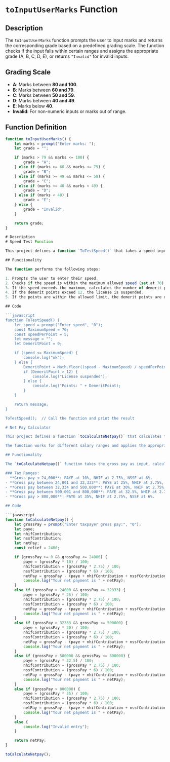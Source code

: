 # `toInputUserMarks` Function

## Description

The `toInputUserMarks` function prompts the user to input marks and returns the corresponding grade based on a predefined grading scale. The function checks if the input falls within certain ranges and assigns the appropriate grade (A, B, C, D, E), or returns `"Invalid"` for invalid inputs.

## Grading Scale

- **A**: Marks between **80 and 100**.
- **B**: Marks between **60 and 79**.
- **C**: Marks between **50 and 59**.
- **D**: Marks between **40 and 49**.
- **E**: Marks below **40**.
- **Invalid**: For non-numeric inputs or marks out of range.

## Function Definition

```javascript
function toInputUserMarks() {
    let marks = prompt("Enter marks: ");
    let grade = "";

    if (marks > 79 && marks <= 100) {
        grade = "A";
    } else if (marks >= 60 && marks <= 79) {
        grade = "B";
    } else if (marks >= 49 && marks <= 59) {
        grade = "C";
    } else if (marks >= 40 && marks < 49) {
        grade = "D";
    } else if (marks < 40) {
        grade = "E";
    } else {
        grade = "Invalid";
    }

    return grade;
}

# Description
# Speed Test Function

This project defines a function `ToTestSpeed()` that takes a speed input from the user, checks if it exceeds the maximum allowed speed, and calculates the number of demerit points. If the speed exceeds the limit, the function will provide feedback on whether the driver's license should be suspended or the number of demerit points accumulated.

## Functionality

The function performs the following steps:

1. Prompts the user to enter their speed.
2. Checks if the speed is within the maximum allowed speed (set at 70).
3. If the speed exceeds the maximum, calculates the number of demerit points based on the excess speed.
4. If the demerit points exceed 12, the license is suspended.
5. If the points are within the allowed limit, the demerit points are displayed.

## Code

```javascript
function ToTestSpeed() {
    let speed = prompt("Enter speed", "0");
    const MaximumSpeed = 70;
    const speedPerPoint = 5;
    let message = "";
    let DemeritPoint = 0;

    if (speed <= MaximumSpeed) {
        console.log("ok");
    } else {
        DemeritPoint = Math.floor((speed - MaximumSpeed) / speedPerPoint);
        if (DemeritPoint > 12) {
            console.log("License suspended");
        } else {
            console.log("Points: " + DemeritPoint);
        }
    }

    return message;
}

ToTestSpeed();  // Call the function and print the result

# Net Pay Calculator

This project defines a function `toCalculateNetpay()` that calculates the net pay of an employee based on their gross pay, tax rates, and various contributions, including PAYE, NHIF, NSSF, and a tax relief of KSh 2400.

The function works for different salary ranges and applies the appropriate tax rate and deductions to determine the employee’s final take-home pay.

## Functionality

The `toCalculateNetpay()` function takes the gross pay as input, calculates the deductions (PAYE, NHIF, and NSSF), and adds the tax relief. It then returns and logs the net pay.

### Tax Ranges:
- **Gross pay ≤ 24,000**: PAYE at 10%, NHIF at 2.75%, NSSF at 6%.
- **Gross pay between 24,001 and 32,333**: PAYE at 25%, NHIF at 2.75%, NSSF at 6%.
- **Gross pay between 32,334 and 500,000**: PAYE at 30%, NHIF at 2.75%, NSSF at 6%.
- **Gross pay between 500,001 and 800,000**: PAYE at 32.5%, NHIF at 2.75%, NSSF at 6%.
- **Gross pay > 800,000**: PAYE at 35%, NHIF at 2.75%, NSSF at 6%.

## Code

```javascript
function toCalculateNetpay() {
    let grossPay = prompt("Enter taxpayer gross pay:", "0");
    let paye;
    let nhifContribution;
    let nssfContribution;
    let netPay;
    const relief = 2400;

    if (grossPay >= 0 && grossPay <= 24000) {
        paye = (grossPay * 10) / 100;
        nhifContribution = (grossPay * 2.75) / 100;
        nssfContribution = (grossPay * 6) / 100;
        netPay = grossPay - (paye + nhifContribution + nssfContribution) + relief;
        console.log("Your net payment is " + netPay);
    }
    else if (grossPay > 24000 && grossPay <= 32333) {
        paye = (grossPay * 25) / 100;
        nhifContribution = (grossPay * 2.75) / 100;
        nssfContribution = (grossPay * 6) / 100;
        netPay = grossPay - (paye + nhifContribution + nssfContribution) + relief;
        console.log("Your net payment is " + netPay);
    }
    else if (grossPay > 32333 && grossPay <= 500000) {
        paye = (grossPay * 30) / 100;
        nhifContribution = (grossPay * 2.75) / 100;
        nssfContribution = (grossPay * 6) / 100;
        netPay = grossPay - (paye + nhifContribution + nssfContribution) + relief;
        console.log("Your net payment is " + netPay);
    }
    else if (grossPay > 500000 && grossPay <= 800000) {
        paye = (grossPay * 32.5) / 100;
        nhifContribution = (grossPay * 2.75) / 100;
        nssfContribution = (grossPay * 6) / 100;
        netPay = grossPay - (paye + nhifContribution + nssfContribution) + relief;
        console.log("Your net payment is " + netPay);
    }
    else if (grossPay > 800000) {
        paye = (grossPay * 35) / 100;
        nhifContribution = (grossPay * 2.75) / 100;
        nssfContribution = (grossPay * 6) / 100;
        netPay = grossPay - (paye + nhifContribution + nssfContribution) + relief;
        console.log("Your net payment is " + netPay);
    }
    else {
        console.log("Invalid entry");
    }

    return netPay;
}

toCalculateNetpay();

